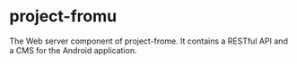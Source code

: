 # project-fromu
The Web server component of project-frome. It contains a RESTful API and a CMS for the Android application.
